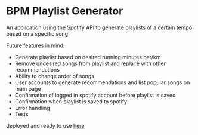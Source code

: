 # BPM Playlist Generator

An application using the Spotify API to generate playlists of a certain tempo based on a specific song

Future features in mind:
- Generate playlist based on desired running minutes per/km
- Remove undesired songs from playlist and replace with other recommendations
- Ability to change order of songs
- User accounts to generate recommendations and list popular songs on main page
- Confirmation of logged in spotify account before playlist is saved
- Confirmation when playlist is saved to spotify
- Error handling
- Tests

deployed and ready to use [here](https://bpmplaylistgenerator.herokuapp.com/)